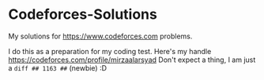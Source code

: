 # Codeforces-Solutions
My solutions for https://www.codeforces.com problems.

I do this as a preparation for my coding test. 
Here's my handle https://codeforces.com/profile/mirzaalarsyad
Don't expect a thing, I am just a ```diff ## 1163 ##``` (newbie) :D

